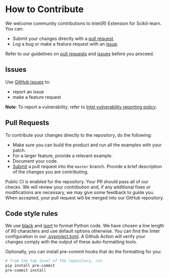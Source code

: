 <!--
******************************************************************************
* Copyright 2022 Intel Corporation
*
* Licensed under the Apache License, Version 2.0 (the "License");
* you may not use this file except in compliance with the License.
* You may obtain a copy of the License at
*
*     http://www.apache.org/licenses/LICENSE-2.0
*
* Unless required by applicable law or agreed to in writing, software
* distributed under the License is distributed on an "AS IS" BASIS,
* WITHOUT WARRANTIES OR CONDITIONS OF ANY KIND, either express or implied.
* See the License for the specific language governing permissions and
* limitations under the License.
*******************************************************************************/-->

# How to Contribute

We welcome community contributions to Intel(R) Extension for Scikit-learn. You can:

- Submit your changes directly with a [pull request](https://github.com/intel/scikit-learn-intelex/pulls).
- Log a bug or make a feature request with an [issue](https://github.com/intel/scikit-learn-intelex/issues).

Refer to our guidelines on [pull requests](#pull-requests) and [issues](#issues) before you proceed.

## Issues

Use [GitHub issues](https://github.com/intel/scikit-learn-intelex/issues) to:
- report an issue
- make a feature request

**Note**: To report a vulnerability, refer to [Intel vulnerability reporting policy](https://www.intel.com/content/www/us/en/security-center/default.html).

## Pull Requests

To contribute your changes directly to the repository, do the following:
- Make sure you can build the product and run all the examples with your patch.
- For a larger feature, provide a relevant example.
- Document your code.
- [Submit](https://github.com/intel/scikit-learn-intelex/pulls) a pull request into the `master` branch. Provide a brief description of the changes you are contributing.

Public CI is enabled for the repository. Your PR should pass all of our checks. We will review your contribution and, if any additional fixes or modifications are necessary, we may give some feedback to guide you. When accepted, your pull request will be merged into our GitHub repository.

## Code style rules

We use [black](https://black.readthedocs.io/en/stable/) and [isort](https://pycqa.github.io/isort/) to format Python code. We have chosen a line length of 90 characters and use default options otherwise. You can find the linter configuration in our [.pyproject.toml](https://github.com/intel/scikit-learn-intelex/blob/master/pyproject.toml).
A Github Action will verify your changes comply with the output of these auto-formatting tools.

Optionally, you can install pre-commit hooks that do the formatting for you:

```bash
# from the top level of the repository, run
pip install pre-commit
pre-commit install
```